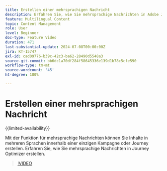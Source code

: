 ```yaml
---
title: Erstellen einer mehrsprachigen Nachricht
description: Erfahren Sie, wie Sie mehrsprachige Nachrichten in Adobe Journey Optimizer erstellen.
feature: Multilingual Content
topic: Content Management
role: User
level: Beginner
doc-type: Feature Video
duration: 471
last-substantial-update: 2024-07-08T00:00:00Z
jira: KT-15747
exl-id: cad09776-b39c-42c3-ba62-28490d5548a3
source-git-commit: bb6dc1a70df284f58645336e139d1b78c5cfe590
workflow-type: tm+mt
source-wordcount: '45'
ht-degree: 100%

---
```


# Erstellen einer mehrsprachigen Nachricht

{{limited-availability}}

Mit der Funktion für mehrsprachige Nachrichten können Sie Inhalte in mehreren Sprachen innerhalb einer einzigen Kampagne oder Journey erstellen. Erfahren Sie, wie Sie mehrsprachige Nachrichten in Journey Optimizer erstellen.

>[!VIDEO](https://video.tv.adobe.com/v/3430921/?learn=on)
